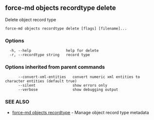 ## force-md objects recordtype delete

Delete object record type

```
force-md objects recordtype delete [flags] [filename]...
```

### Options

```
  -h, --help                help for delete
  -r, --recordtype string   record type
```

### Options inherited from parent commands

```
      --convert-xml-entities   convert numeric xml entities to character entities (default true)
      --silent                 show errors only
      --verbose                show debugging output
```

### SEE ALSO

* [force-md objects recordtype](force-md_objects_recordtype.md)	 - Manage object record type metadata

